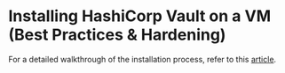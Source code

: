 # **Installing HashiCorp Vault on a VM (Best Practices & Hardening)**  

For a detailed walkthrough of the installation process, refer to this [article](../installation/vault_cluster/README.md).